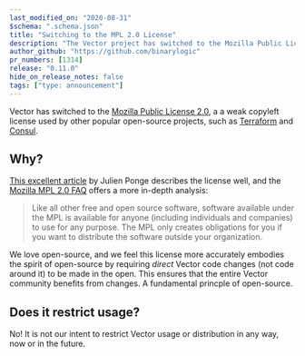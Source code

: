```yaml
---
last_modified_on: "2020-08-31"
$schema: ".schema.json"
title: "Switching to the MPL 2.0 License"
description: "The Vector project has switched to the Mozilla Public License 2.0"
author_github: "https://github.com/binarylogic"
pr_numbers: [1314]
release: "0.11.0"
hide_on_release_notes: false
tags: ["type: announcement"]
---
```


Vector has switched to the [Mozilla Public License 2.0][urls.mpl_20], a
a weak copyleft license used by other popular open-source projects, such as
[Terraform][urls.terraform_license] and [Consul][urls.consul_license].

## Why?

[This excellent article][urls.mpl_20_post] by Julien Ponge describes the license
well, and the [Mozilla MPL 2.0 FAQ][urls.mpl_faq] offers a more in-depth
analysis:

> Like all other free and open source software, software available under the MPL
> is available for anyone (including individuals and companies) to use for any
> purpose. The MPL only creates obligations for you if you want to distribute
> the software outside your organization.

We love open-source, and we feel this license more accurately embodies the
spirit of open-source by requiring _direct_ Vector code changes (not code around
it) to be made in the open. This ensures that the entire Vector community
benefits from changes. A fundamental princple of open-source.

## Does it restrict usage?

No! It is not our intent to restrict Vector usage or distribution in any way,
now or in the future.

[urls.consul_license]: https://github.com/hashicorp/consul/blob/master/LICENSE
[urls.mpl_20]: https://www.mozilla.org/en-US/MPL/2.0/
[urls.mpl_20_post]: https://julien.ponge.org/blog/mozilla-public-license-v2-a-good-middleground/
[urls.mpl_faq]: https://www.mozilla.org/en-US/MPL/2.0/FAQ/
[urls.terraform_license]: https://github.com/hashicorp/terraform/blob/master/LICENSE
